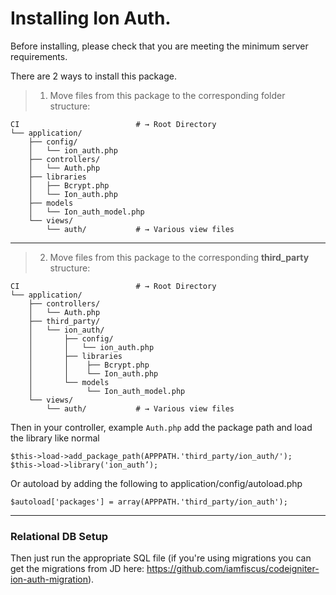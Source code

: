 Installing Ion Auth.
===================================

Before installing, please check that you are meeting the minimum server requirements.

There are 2 ways to install this package.

> 1. Move files from this package to the corresponding folder structure:

```shell
CI                          # → Root Directory
└── application/
    ├── config/
    │   └── ion_auth.php
    ├── controllers/
    │   └── Auth.php
    ├── libraries
    │   ├── Bcrypt.php
    │   └── Ion_auth.php
    ├── models
    │   └── Ion_auth_model.php
    └── views/
        └── auth/           # → Various view files
```


---


> 2. Move files from this package to the corresponding **third_party** structure:

```shell
CI                          # → Root Directory
└── application/
    ├── controllers/
    │   └── Auth.php
    ├── third_party/
    │   └── ion_auth/
    │       ├── config/
    │       │   └── ion_auth.php
    │       ├── libraries
    │       │    ├── Bcrypt.php
    │       │    └── Ion_auth.php
    │       └── models
    │            └── Ion_auth_model.php
    └── views/
        └── auth/           # → Various view files
```

Then in your controller, example `Auth.php` add the package path and load the library like normal

	$this->load->add_package_path(APPPATH.'third_party/ion_auth/');
	$this->load->library('ion_auth’);

Or autoload by adding the following to application/config/autoload.php

	$autoload['packages'] = array(APPPATH.'third_party/ion_auth');


---

### Relational DB Setup
Then just run the appropriate SQL file (if you're using migrations you can
get the migrations from JD here:
https://github.com/iamfiscus/codeigniter-ion-auth-migration).
